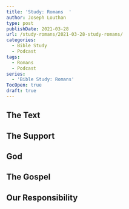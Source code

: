 ```yaml
---
title: 'Study: Romans  '
author: Joseph Louthan
type: post
publishDate: 2021-03-28
url: /study-romans/2021-03-28-study-romans/
categories:
  - Bible Study
  - Podcast
tags:
  - Romans
  - Podcast
series:
  - 'Bible Study: Romans'
TocOpen: true
draft: true
---
```

## The Text



## The Support



## God



## The Gospel



## Our Responsibility



